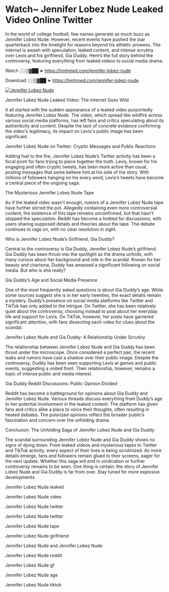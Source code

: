 # Watch~ Jennifer Lobez Nude Leaked Video Online Twitter

In the world of college football, few names generate as much buzz as Jennifer Lobez Nude. However, recent events have pushed the star quarterback into the limelight for reasons beyond his athletic prowess. The internet is awash with speculation, leaked content, and intense scrutiny over Levis and his girlfriend, Gia Duddy. Here’s the full story behind the controversy, featuring everything from leaked videos to social media drama.

Watch ░░▒▓██ ➤ https://hmhmed.com/jennifer-lobez-nude

Download ░░▒▓██ ➤ https://hmhmed.com/jennifer-lobez-nude

[![Jennifer Lobez Nude](https://i.imgur.com/dJHk4Zq.gif)](https://hmhmed.com/jennifer-lobez-nude)

Jennifer Lobez Nude Leaked Video: The Internet Goes Wild

It all started with the sudden appearance of a leaked video purportedly featuring Jennifer Lobez Nude. The video, which spread like wildfire across various social media platforms, has left fans and critics speculating about its authenticity and content. Despite the lack of concrete evidence confirming the video's legitimacy, its impact on Levis's public image has been significant.

Jennifer Lobez Nude on Twitter: Cryptic Messages and Public Reactions

Adding fuel to the fire, Jennifer Lobez Nude’s Twitter activity has been a focal point for fans trying to piece together the truth. Levis, known for his engaging and often cryptic tweets, has been more active than usual, posting messages that some believe hint at his side of the story. With millions of followers hanging on his every word, Levis’s tweets have become a central piece of the ongoing saga.

The Mysterious Jennifer Lobez Nude Tape

As if the leaked video wasn’t enough, rumors of a Jennifer Lobez Nude tape have further stirred the pot. Allegedly containing even more controversial content, the existence of this tape remains unconfirmed, but that hasn’t stopped the speculation. Reddit has become a hotbed for discussions, with users sharing supposed details and theories about the tape. The debate continues to rage on, with no clear resolution in sight.

Who is Jennifer Lobez Nude’s Girlfriend, Gia Duddy?

Central to the controversy is Gia Duddy, Jennifer Lobez Nude’s girlfriend. Gia Duddy has been thrust into the spotlight as the drama unfolds, with many curious about her background and role in the scandal. Known for her beauty and charisma, Duddy has amassed a significant following on social media. But who is she really?

Gia Duddy’s Age and Social Media Presence

One of the most frequently asked questions is about Gia Duddy’s age. While some sources suggest she is in her early twenties, the exact details remain a mystery. Duddy’s presence on social media platforms like Twitter and TikTok has only added to the intrigue. On Twitter, she has been relatively quiet about the controversy, choosing instead to post about her everyday life and support for Levis. On TikTok, however, her posts have garnered significant attention, with fans dissecting each video for clues about the scandal.

Jennifer Lobez Nude and Gia Duddy: A Relationship Under Scrutiny

The relationship between Jennifer Lobez Nude and Gia Duddy has been thrust under the microscope. Once considered a perfect pair, the recent leaks and rumors have cast a shadow over their public image. Despite the controversy, Duddy has been seen supporting Levis at games and public events, suggesting a united front. Their relationship, however, remains a topic of intense public and media interest.

Gia Duddy Reddit Discussions: Public Opinion Divided

Reddit has become a battleground for opinions about Gia Duddy and Jennifer Lobez Nude. Various threads discuss everything from Duddy’s age to her potential involvement in the leaked content. The platform has given fans and critics alike a place to voice their thoughts, often resulting in heated debates. The polarized opinions reflect the broader public’s fascination and concern over the unfolding drama.

Conclusion: The Unfolding Saga of Jennifer Lobez Nude and Gia Duddy

The scandal surrounding Jennifer Lobez Nude and Gia Duddy shows no signs of dying down. From leaked videos and mysterious tapes to Twitter and TikTok activity, every aspect of their lives is being scrutinized. As more details emerge, fans and followers remain glued to their screens, eager for the next update. Whether this saga will end in vindication or further controversy remains to be seen. One thing is certain: the story of Jennifer Lobez Nude and Gia Duddy is far from over. Stay tuned for more explosive developments.

Jennifer Lobez Nude leaked

Jennifer Lobez Nude video

Jennifer Lobez Nude twitter

Jennifer Lobez Nude twitter

Jennifer Lobez Nude tape

Jennifer Lobez Nude girlfriend

Jennifer Lobez Nude and Jennifer Lobez Nude

Jennifer Lobez Nude reddit

Jennifer Lobez Nude gf

Jennifer Lobez Nude age

Jennifer Lobez Nude tiktok